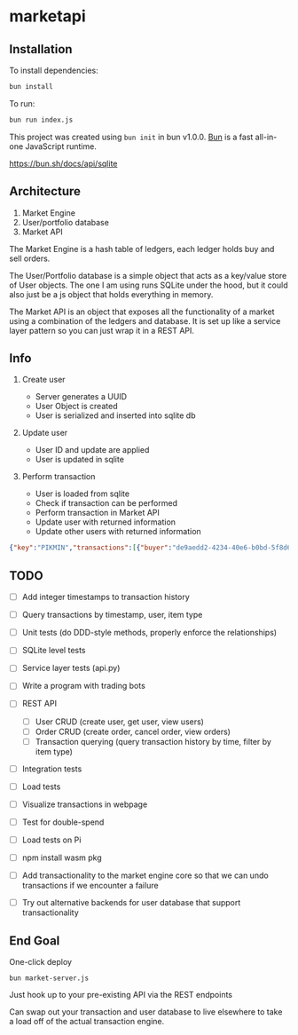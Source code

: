 # marketapi

## Installation

To install dependencies:

```bash
bun install
```

To run:

```bash
bun run index.js
```

This project was created using `bun init` in bun v1.0.0. [Bun](https://bun.sh) is a fast all-in-one JavaScript runtime.

https://bun.sh/docs/api/sqlite

## Architecture

1. Market Engine
2. User/portfolio database
3. Market API

The Market Engine is a hash table of ledgers, each ledger holds buy and sell orders. 

The User/Portfolio database is a simple object that acts as a key/value store of User objects. The one I am using runs SQLite under the hood, but it could also just be a js object that holds everything in memory.

The Market API is an object that exposes all the functionality of a market using a combination of the ledgers and database. It is set up like a service layer pattern so you can just wrap it in a REST API.

## Info

1. Create user

    - Server generates a UUID
    - User Object is created
    - User is serialized and inserted into sqlite db

2. Update user

    - User ID and update are applied
    - User is updated in sqlite

3. Perform transaction

    - User is loaded from sqlite
    - Check if transaction can be performed
    - Perform transaction in Market API
    - Update user with returned information
    - Update other users with returned information

```json
{"key":"PIKMIN","transactions":[{"buyer":"de9aedd2-4234-40e6-b0bd-5f8d64d9e6d1","seller":"b33c6339-af33-420d-9f97-b08bd44e95ba","amount":8,"price_per":2.5}],"to_update":[{"id":"a3de2f18-fbae-4d58-a53c-c2bce79c723c","user_id":"b33c6339-af33-420d-9f97-b08bd44e95ba","kind":"SELL","amount":2,"price_per":2.5}],"created":null}
```

## TODO

- [ ] Add integer timestamps to transaction history
- [ ] Query transactions by timestamp, user, item type

- [ ] Unit tests (do DDD-style methods, properly enforce the relationships)
- [ ] SQLite level tests
- [ ] Service layer tests (api.py)

- [ ] Write a program with trading bots

- [ ] REST API 
    - [ ] User CRUD (create user, get user, view users)
    - [ ] Order CRUD (create order, cancel order, view orders)
    - [ ] Transaction querying (query transaction history by time, filter by item type)
- [ ] Integration tests
- [ ] Load tests

- [ ] Visualize transactions in webpage

- [ ] Test for double-spend
- [ ] Load tests on Pi
- [ ] npm install wasm pkg

- [ ] Add transactionality to the market engine core so that we can undo transactions if we encounter a failure
- [ ] Try out alternative backends for user database that support transactionality


## End Goal

One-click deploy

```shell
bun market-server.js
```

Just hook up to your pre-existing API via the REST endpoints

Can swap out your transaction and user database to live elsewhere to take a load off of the actual transaction engine.

